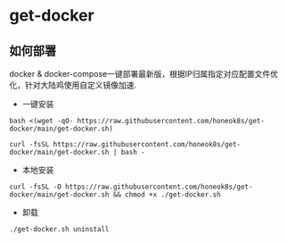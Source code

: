 # get-docker

## 如何部署
docker & docker-compose一键部署最新版，根据IP归属指定对应配置文件优化，针对大陆鸡使用自定义镜像加速.

- 一键安装
```shell
bash <(wget -qO- https://raw.githubusercontent.com/honeok8s/get-docker/main/get-docker.sh)
```
```shell
curl -fsSL https://raw.githubusercontent.com/honeok8s/get-docker/main/get-docker.sh | bash -
```
- 本地安装
```shell
curl -fsSL -O https://raw.githubusercontent.com/honeok8s/get-docker/main/get-docker.sh && chmod +x ./get-docker.sh
```
- 卸载
```shell
./get-docker.sh uninstall
```